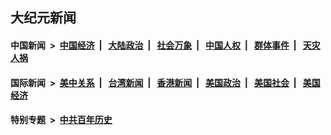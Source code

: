 ## 大纪元新闻

#### 中国新闻 &nbsp;>&nbsp; [中国经济](indexes/ncid283/README.md?07180845) &nbsp;| &nbsp; [大陆政治](indexes/ncid277/README.md?07180845) &nbsp;| &nbsp; [社会万象](indexes/ncid282/README.md?07180845) &nbsp;| &nbsp; [中国人权](indexes/ncid278/README.md?07180845) &nbsp;| &nbsp; [群体事件](indexes/ncid279/README.md?07180845) &nbsp;| &nbsp; [天灾人祸](indexes/ncid280/README.md?07180845)

#### 国际新闻 &nbsp;>&nbsp; [美中关系](indexes/nf1412576/README.md?07180845) &nbsp;| &nbsp; [台湾新闻](indexes/ncid1349361/README.md?07180845) &nbsp;| &nbsp; [香港新闻](indexes/ncid1349362/README.md?07180845) &nbsp;| &nbsp; [美国政治](indexes/ncid1078159/README.md?07180845) &nbsp;| &nbsp; [美国社会](indexes/ncid1078160/README.md?07180845) &nbsp;| &nbsp; [美国经济](indexes/ncid1078158/README.md?07180845)

#### 特别专题 &nbsp;>&nbsp; [中共百年历史](https://github.com/easy2view/epoch-special/blob/master/README.md?07180845)  
